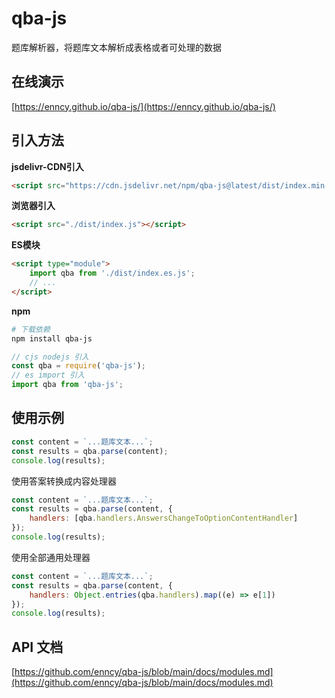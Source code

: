 # qba-js

题库解析器，将题库文本解析成表格或者可处理的数据

## 在线演示

[https://enncy.github.io/qba-js/](https://enncy.github.io/qba-js/)

## 引入方法

**jsdelivr-CDN引入**

```html
<script src="https://cdn.jsdelivr.net/npm/qba-js@latest/dist/index.min.js"></script>
```

**浏览器引入**

```html
<script src="./dist/index.js"></script>
```

**ES模块**

```html
<script type="module">
	import qba from './dist/index.es.js';
	// ...
</script>
```

**npm**

```bash
# 下载依赖
npm install qba-js
```

```js
// cjs nodejs 引入
const qba = require('qba-js');
// es import 引入
import qba from 'qba-js';
```

## 使用示例

```js
const content = `...题库文本...`;
const results = qba.parse(content);
console.log(results);
```

使用答案转换成内容处理器

```js
const content = `...题库文本...`;
const results = qba.parse(content, {
	handlers: [qba.handlers.AnswersChangeToOptionContentHandler]
});
console.log(results);
```

使用全部通用处理器

```js
const content = `...题库文本...`;
const results = qba.parse(content, {
	handlers: Object.entries(qba.handlers).map((e) => e[1])
});
console.log(results);
```

## API 文档

[https://github.com/enncy/qba-js/blob/main/docs/modules.md](https://github.com/enncy/qba-js/blob/main/docs/modules.md)
